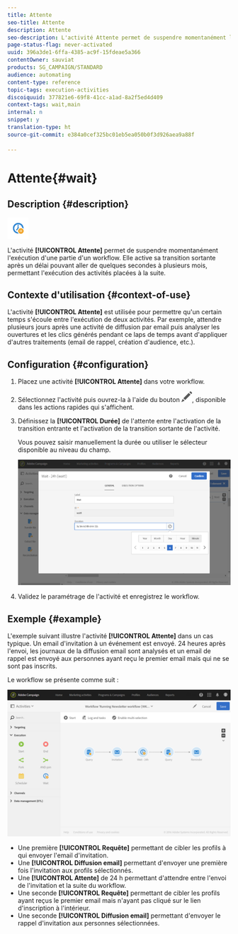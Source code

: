 ```yaml
---
title: Attente
seo-title: Attente
description: Attente
seo-description: L'activité Attente permet de suspendre momentanément l'exécution d'une partie d'un workflow.
page-status-flag: never-activated
uuid: 396a3de1-6ffa-4385-ac9f-15fdeae5a366
contentOwner: sauviat
products: SG_CAMPAIGN/STANDARD
audience: automating
content-type: reference
topic-tags: execution-activities
discoiquuid: 377821e6-69f8-41cc-a1ad-8a2f5ed4d409
context-tags: wait,main
internal: n
snippet: y
translation-type: ht
source-git-commit: e384a0cef325bc01eb5ea050b0f3d926aea9a88f

---
```



# Attente{#wait}

## Description {#description}

![](assets/wait.png)

L'activité **[!UICONTROL Attente]** permet de suspendre momentanément l'exécution d'une partie d'un workflow. Elle active sa transition sortante après un délai pouvant aller de quelques secondes à plusieurs mois, permettant l'exécution des activités placées à la suite.

## Contexte d'utilisation  {#context-of-use}

L'activité **[!UICONTROL Attente]** est utilisée pour permettre qu'un certain temps s'écoule entre l'exécution de deux activités. Par exemple, attendre plusieurs jours après une activité de diffusion par email puis analyser les ouvertures et les clics générés pendant ce laps de temps avant d'appliquer d'autres traitements (email de rappel, création d'audience, etc.).

## Configuration  {#configuration}

1. Placez une activité **[!UICONTROL Attente]** dans votre workflow.
1. Sélectionnez l'activité puis ouvrez-la à l'aide du bouton ![](assets/edit_darkgrey-24px.png), disponible dans les actions rapides qui s'affichent.
1. Définissez la **[!UICONTROL Durée]** de l'attente entre l'activation de la transition entrante et l'activation de la transition sortante de l'activité.

   Vous pouvez saisir manuellement la durée ou utiliser le sélecteur disponible au niveau du champ.

   ![](assets/wait_duration.png)

1. Validez le paramétrage de l'activité et enregistrez le workflow.

## Exemple  {#example}

L'exemple suivant illustre l'activité **[!UICONTROL Attente]** dans un cas typique. Un email d'invitation à un événement est envoyé. 24 heures après l'envoi, les journaux de la diffusion email sont analysés et un email de rappel est envoyé aux personnes ayant reçu le premier email mais qui ne se sont pas inscrits.

Le workflow se présente comme suit :

![](assets/wait_example_workflow.png)

* Une première **[!UICONTROL Requête]** permettant de cibler les profils à qui envoyer l'email d'invitation.
* Une **[!UICONTROL Diffusion email]** permettant d'envoyer une première fois l'invitation aux profils sélectionnés.
* Une **[!UICONTROL Attente]** de 24 h permettant d'attendre entre l'envoi de l'invitation et la suite du workflow.
* Une seconde **[!UICONTROL Requête]** permettant de cibler les profils ayant reçus le premier email mais n'ayant pas cliqué sur le lien d'inscription à l'intérieur.
* Une seconde **[!UICONTROL Diffusion email]** permettant d'envoyer le rappel d'invitation aux personnes sélectionnées.

